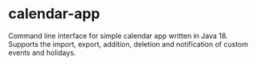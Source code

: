 # calendar-app
Command line interface for simple calendar app written in Java 18. Supports the import, export, addition, deletion and notification of custom events and holidays.
